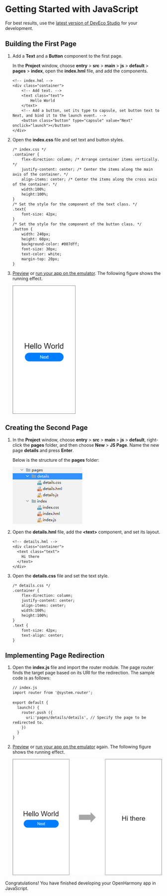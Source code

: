 # Getting Started with JavaScript<a name="EN-US_TOPIC_0000001168007068"></a>

For best results, use the  [latest version of DevEco Studio](https://developer.harmonyos.com/en/develop/deveco-studio#download)  for your development.

## Building the First Page<a name="section1754373063820"></a>

1.  Add a  **Text**  and a  **Button**  component to the first page.

    In the  **Project**  window, choose  **entry**  \>  **src**  \>  **main**  \>  **js**  \>  **default**  \>  **pages**  \>  **index**, open the  **index.hml**  file, and add the components.

    ```
    <!-- index.hml -->
    <div class="container">
        <!-- Add text. -->
        <text class="text">
            Hello World
        </text>
        <!-- Add a button, set its type to capsule, set button text to Next, and bind it to the launch event. -->
        <button class="button" type="capsule" value="Next" onclick="launch"></button>
    </div>
    ```

2.  Open the  **index.css**  file and set text and button styles.

    ```
    /* index.css */
    .container {
        flex-direction: column; /* Arrange container items vertically. */
        justify-content: center; /* Center the items along the main axis of the container. */
        align-items: center; /* Center the items along the cross axis of the container. */
        width:100%;
        height:100%;
    }
    /* Set the style for the component of the text class. */
    .text{
        font-size: 42px;
    }
    /* Set the style for the component of the button class. */
    .button {
        width: 240px;
        height: 60px;
        background-color: #007dff;
        font-size: 30px;
        text-color: white;
        margin-top: 20px;
    }
    ```

3.  [Preview](https://developer.harmonyos.com/en/docs/documentation/doc-guides/previewer-0000001054328973#EN-US_TOPIC_0000001056725592__section16523172216252)  or  [run your app on the emulator](https://developer.harmonyos.com/en/docs/documentation/doc-guides/run_simulator-0000001053303709). The following figure shows the running effect.

    ![](figures/1.png)


## Creating the Second Page<a name="section11544830123813"></a>

1.  In the  **Project**  window, choose  **entry**  \>  **src**  \>  **main**  \>  **js**  \>  **default**, right-click the  **pages**  folder, and then choose  **New**  \>  **JS Page**. Name the new page  **details**  and press  **Enter**.

    Below is the structure of the  **pages**  folder:

    ![](figures/en-us_image_0000001167850660.png)

2.  Open the  **details.hml**  file, add the  **<text\>**  component, and set its layout.

    ```
    <!-- details.hml -->
    <div class="container">
      <text class="text">
        Hi there
      </text>
    </div>
    ```

3.  Open the  **details.css**  file and set the text style.

    ```
    /* details.css */
    .container {
        flex-direction: column;
        justify-content: center;
        align-items: center;
        width:100%;
        height:100%;
    }
    .text {
        font-size: 42px;
        text-align: center;
    }
    ```


## Implementing Page Redirection<a name="section55441830123814"></a>

1.  Open the  **index.js**  file and import the router module. The page router finds the target page based on its URI for the redirection. The sample code is as follows:

    ```
    // index.js
    import router from '@system.router';
    
    export default {
      launch() {
        router.push ({
          uri:'pages/details/details', // Specify the page to be redirected to.
        })
      }
    }
    ```

2.  [Preview](https://developer.harmonyos.com/en/docs/documentation/doc-guides/previewer-0000001054328973#EN-US_TOPIC_0000001056725592__section16523172216252)  or  [run your app on the emulator](https://developer.harmonyos.com/en/docs/documentation/doc-guides/run_simulator-0000001053303709)  again. The following figure shows the running effect.

    ![](figures/2.png)


Congratulations! You have finished developing your OpenHarmony app in JavaScript.

